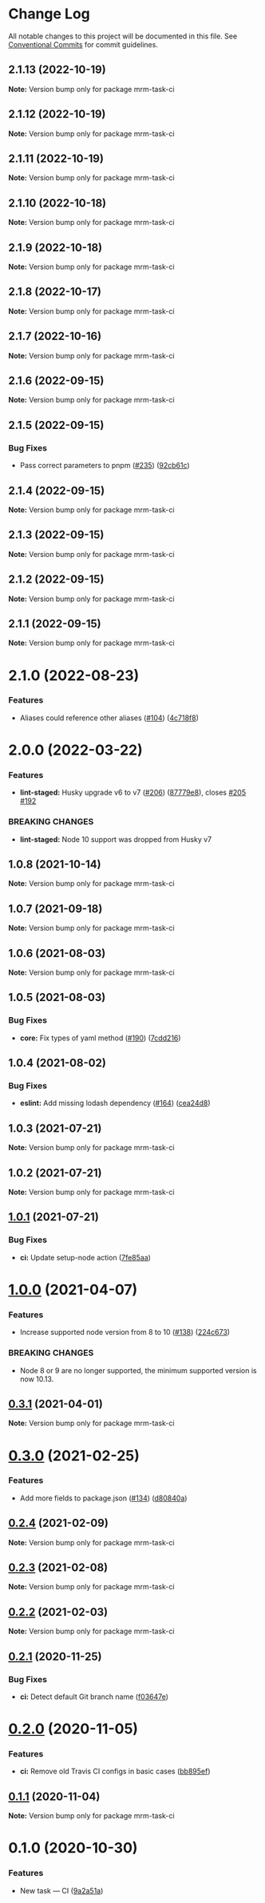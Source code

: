 # Change Log

All notable changes to this project will be documented in this file. See [Conventional Commits](https://conventionalcommits.org) for commit guidelines.

## 2.1.13 (2022-10-19)

**Note:** Version bump only for package mrm-task-ci

## 2.1.12 (2022-10-19)

**Note:** Version bump only for package mrm-task-ci

## 2.1.11 (2022-10-19)

**Note:** Version bump only for package mrm-task-ci

## 2.1.10 (2022-10-18)

**Note:** Version bump only for package mrm-task-ci

## 2.1.9 (2022-10-18)

**Note:** Version bump only for package mrm-task-ci

## 2.1.8 (2022-10-17)

**Note:** Version bump only for package mrm-task-ci

## 2.1.7 (2022-10-16)

**Note:** Version bump only for package mrm-task-ci

## 2.1.6 (2022-09-15)

**Note:** Version bump only for package mrm-task-ci

## 2.1.5 (2022-09-15)

### Bug Fixes

- Pass correct parameters to pnpm ([#235](https://github.com/sapegin/mrm/issues/235)) ([92cb61c](https://github.com/sapegin/mrm/commit/92cb61c03c02559269cfaadaa391a069ef9add08))

## 2.1.4 (2022-09-15)

**Note:** Version bump only for package mrm-task-ci

## 2.1.3 (2022-09-15)

**Note:** Version bump only for package mrm-task-ci

## 2.1.2 (2022-09-15)

**Note:** Version bump only for package mrm-task-ci

## 2.1.1 (2022-09-15)

**Note:** Version bump only for package mrm-task-ci

# 2.1.0 (2022-08-23)

### Features

- Aliases could reference other aliases ([#104](https://github.com/sapegin/mrm/issues/104)) ([4c718f8](https://github.com/sapegin/mrm/commit/4c718f80029a218357204fd788c0bccdf99b7d67))

# 2.0.0 (2022-03-22)

### Features

- **lint-staged:** Husky upgrade v6 to v7 ([#206](https://github.com/sapegin/mrm/issues/206)) ([87779e8](https://github.com/sapegin/mrm/commit/87779e891efbd61ec10b59f7c41ac66b4263d6ce)), closes [#205](https://github.com/sapegin/mrm/issues/205) [#192](https://github.com/sapegin/mrm/issues/192)

### BREAKING CHANGES

- **lint-staged:** Node 10 support was dropped from Husky v7

## 1.0.8 (2021-10-14)

**Note:** Version bump only for package mrm-task-ci

## 1.0.7 (2021-09-18)

**Note:** Version bump only for package mrm-task-ci

## 1.0.6 (2021-08-03)

**Note:** Version bump only for package mrm-task-ci

## 1.0.5 (2021-08-03)

### Bug Fixes

- **core:** Fix types of yaml method ([#190](https://github.com/sapegin/mrm/issues/190)) ([7cdd216](https://github.com/sapegin/mrm/commit/7cdd216681155e44a3d17f4d734a2d6f91fede4c))

## 1.0.4 (2021-08-02)

### Bug Fixes

- **eslint:** Add missing lodash dependency ([#164](https://github.com/sapegin/mrm/issues/164)) ([cea24d8](https://github.com/sapegin/mrm/commit/cea24d80d031c835519db595a3da6a16556be28f))

## 1.0.3 (2021-07-21)

**Note:** Version bump only for package mrm-task-ci

## 1.0.2 (2021-07-21)

**Note:** Version bump only for package mrm-task-ci

## [1.0.1](https://github.com/sapegin/mrm/compare/mrm-task-ci@1.0.0...mrm-task-ci@1.0.1) (2021-07-21)

### Bug Fixes

- **ci:** Update setup-node action ([7fe85aa](https://github.com/sapegin/mrm/commit/7fe85aa83cc00c1a0e4c1b110a02d4bc07ee41a9))

# [1.0.0](https://github.com/sapegin/mrm/compare/mrm-task-ci@0.3.1...mrm-task-ci@1.0.0) (2021-04-07)

### Features

- Increase supported node version from 8 to 10 ([#138](https://github.com/sapegin/mrm/issues/138)) ([224c673](https://github.com/sapegin/mrm/commit/224c67332ee71b9e275dbea1435cd9088852ff6f))

### BREAKING CHANGES

- Node 8 or 9 are no longer supported, the minimum supported version is now 10.13.

## [0.3.1](https://github.com/sapegin/mrm/compare/mrm-task-ci@0.3.0...mrm-task-ci@0.3.1) (2021-04-01)

**Note:** Version bump only for package mrm-task-ci

# [0.3.0](https://github.com/sapegin/mrm/compare/mrm-task-ci@0.2.4...mrm-task-ci@0.3.0) (2021-02-25)

### Features

- Add more fields to package.json ([#134](https://github.com/sapegin/mrm/issues/134)) ([d80840a](https://github.com/sapegin/mrm/commit/d80840a5e771976ef38cdf8a3b535a412e1097f6))

## [0.2.4](https://github.com/sapegin/mrm/compare/mrm-task-ci@0.2.3...mrm-task-ci@0.2.4) (2021-02-09)

**Note:** Version bump only for package mrm-task-ci

## [0.2.3](https://github.com/sapegin/mrm/compare/mrm-task-ci@0.2.2...mrm-task-ci@0.2.3) (2021-02-08)

**Note:** Version bump only for package mrm-task-ci

## [0.2.2](https://github.com/sapegin/mrm/compare/mrm-task-ci@0.2.1...mrm-task-ci@0.2.2) (2021-02-03)

**Note:** Version bump only for package mrm-task-ci

## [0.2.1](https://github.com/sapegin/mrm/compare/mrm-task-ci@0.2.0...mrm-task-ci@0.2.1) (2020-11-25)

### Bug Fixes

- **ci:** Detect default Git branch name ([f03647e](https://github.com/sapegin/mrm/commit/f03647ece853d0acd2afe142da716568249a9fe9))

# [0.2.0](https://github.com/sapegin/mrm/compare/mrm-task-ci@0.1.1...mrm-task-ci@0.2.0) (2020-11-05)

### Features

- **ci:** Remove old Travis CI configs in basic cases ([bb895ef](https://github.com/sapegin/mrm/commit/bb895ef96d01c7b56a250c38f518aae5bfb2028d))

## [0.1.1](https://github.com/sapegin/mrm/compare/mrm-task-ci@0.1.0...mrm-task-ci@0.1.1) (2020-11-04)

**Note:** Version bump only for package mrm-task-ci

# 0.1.0 (2020-10-30)

### Features

- New task — CI ([9a2a51a](https://github.com/sapegin/mrm/commit/9a2a51ae11c84980e752d8798e16c5705be17e49))
